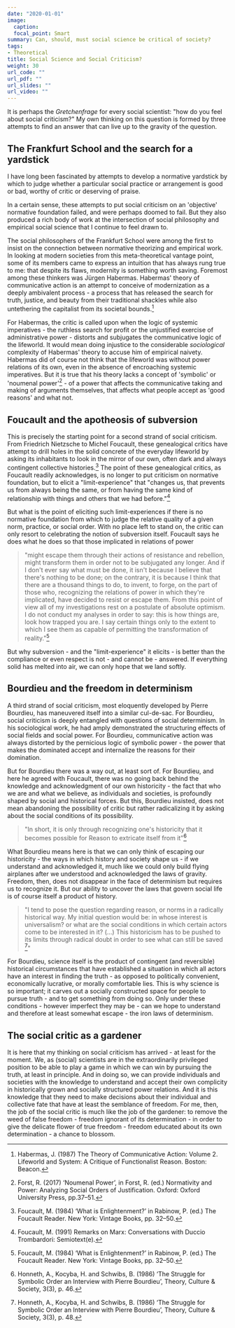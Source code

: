 ```yaml
---
date: "2020-01-01"
image:
  caption: 
  focal_point: Smart
summary: Can, should, must social science be critical of society?
tags:
- Theoretical
title: Social Science and Social Criticism?
weight: 30
url_code: ""
url_pdf: ""
url_slides: ""
url_video: ""
---
```



It is perhaps the *Gretchenfrage* for every social scientist: "how do you feel about social criticism?" My own thinking on this question is formed by three attempts to find an answer that can live up to the gravity of the question. 

## The Frankfurt School and the search for a yardstick

I have long been fascinated by attempts to develop a normative yardstick by which to judge whether a particular social practice or arrangement is good or bad, worthy of critic or deserving of praise. 

In a certain sense, these attempts to put social criticism on an 'objective' normative foundation failed, and were perhaps doomed to fail. But they also produced a rich body of work at the intersection of social philosophy and empirical social science that I continue to feel drawn to. 

The social philosophers of the Frankfurt School were among the first to insist on the connection between normative theorizing and empirical work. In looking at modern societies from this meta-theoretical vantage point, some of its members came to express an intuition that has always rung true to me: that despite its flaws, modernity is something worth saving. Foremost among these thinkers was Jürgen Habermas. Habermas' theory of communicative action is an attempt to conceive of modernization as a deeply ambivalent process - a process that has released the search for truth, justice, and beauty from their traditional shackles while also untethering the capitalist from its societal bounds.[^1]

For Habermas, the critic is called upon when the logic of systemic imperatives - the ruthless search for profit or the unjustified exercise of administrative power - distorts and subjugates the communicative logic of the lifeworld. It would mean doing injustice to the considerable *sociological* complexity of Habermas' theory to accuse him of empirical naivety. Habermas did of course not think that the lifeworld was without power relations of its own, even in the absence of encroaching systemic imperatives. But it is true that his theory lacks a concept of 'symbolic' or 'noumenal power'[^2] - of a power that affects the communicative taking and making of arguments themselves, that affects what people accept as 'good reasons' and what not.

## Foucault and the apotheosis of subversion

This is precisely the starting point for a second strand of social criticism. From Friedrich Nietzsche to Michel Foucault, these genealogical critics have attempt to drill holes in the solid concrete of the everyday lifeworld by asking its inhabitants to look in the mirror of our own, often dark and always contingent collective histories.[^3] The point of these genealogical critics, as Foucault readily acknowledges, is no longer to put criticism on normative foundation, but to elicit a "limit-experience" that "changes us, that prevents us from always being the same, or from having the same kind of relationship with things and others that we had before."[^4]

But what is the point of eliciting such limit-experiences if there is no normative foundation from which to judge the relative quality of a given norm, practice, or social order. With no place left to stand on, the critic can only resort to celebrating the notion of subversion itself. Foucault says he does what he does so that those implicated in relations of power

> "might escape them through their actions of resistance and rebellion, might transform them in order not to be subjugated any longer. And if I don't ever say what must be done, it isn't because I believe that there's nothing to be done; on the contrary, it is because I think that there are a thousand things to do, to invent, to forge, on the part of those who, recognizing the relations of power in which they're implicated, have decided to resist or escape them. From this point of view all of my investigations rest on a postulate of absolute optimism. I do not conduct my analyses in order to say: this is how things are, look how trapped you are. I say certain things only to the extent to which I see them as capable of permitting the transformation of reality."[^3]

But why subversion - and the "limit-experience" it elicits - is better than the compliance or even respect is not - and cannot be - answered. If everything solid has melted into air, we can only hope that we land softly.

## Bourdieu and the freedom in determinism

A third strand of social criticism, most eloquently developed by Pierre Bourdieu, has maneuvered itself into a similar cul-de-sac. For Bourdieu, social criticism is deeply entangled with questions of social determinism. In his sociological work, he had amply demonstrated the structuring effects of social fields and social power. For Bourdieu, communicative action was always distorted by the pernicious logic of symbolic power - the power that makes the dominated accept and internalize the reasons for their domination. 

But for Bourdieu there was a way out, at least sort of. For Bourdieu, and here he agreed with Foucault, there was no going back behind the knowledge and acknowledgment of our own historicity - the fact that who we are and what we believe, as individuals and societies, is profoundly shaped by social and historical forces. But this, Bourdieu insisted, does not mean abandoning the possibility of critic but rather radicalizing it by asking about the social conditions of its possibility.

> "In short, it is only through recognizing one's historicity that it becomes possible for Reason to extricate itself from it"[^5]

What Bourdieu means here is that we can only think of escaping our historicity - the ways in which history and society shape us - if we understand and acknowledged it, much like we could only build flying airplanes after we understood and acknowledged the laws of gravity. Freedom, then, does not disappear in the face of determinism but requires us to recognize it. But our ability to uncover the laws that govern social life is of course itself a product of history. 

> "I tend to pose the question regarding reason, or norms in a radically historical way. My initial question would be: in whose interest is universalism? or what are the social conditions in which certain actors come to be interested in it? (...) This historicism has to be pushed to its limits through radical doubt in order to see what can still be saved [^6]"

For Bourdieu, science itself is the product of contingent (and reversible) historical circumstances that have established a situation in which all actors have an interest in finding the truth - as opposed to politically convenient, economically lucrative, or morally comfortable lies. This is why science is so important; it carves out a socially constructed space for people to pursue truth - and to get something from doing so. Only under these conditions - however imperfect they may be - can we hope to understand and therefore at least somewhat escape - the iron laws of determinism. 

## The social critic as a gardener

It is here that my thinking on social criticism has arrived - at least for the moment. We, as (social) scientists are in the extraordinarily privileged position to be able to play a game in which we can win by pursuing the truth, at least in principle. And in doing so, we can provide individuals and societies with the knowledge to understand and accept their own complicity in historically grown and socially structured power relations. And it is this knowledge that they need to make decisions about their individual and collective fate that have at least the semblance of freedom. For me, then, the job of the social critic is much like the job of the gardener: to remove the weed of false freedom - freedom ignorant of its determination - in order to give the delicate flower of true freedom - freedom educated about its own determination - a chance to blossom.




[^1]: Habermas, J. (1987) The Theory of Communicative Action: Volume 2. Lifeworld and System: A Critique of Functionalist Reason. Boston: Beacon.
[^2]: Forst, R. (2017) ‘Noumenal Power’, in Forst, R. (ed.) Normativity and Power: Analyzing Social Orders of Justification. Oxford: Oxford University Press, pp.37–51.
[^3]: Foucault, M. (1984) ‘What is Enlightenment?’ in Rabinow, P. (ed.) The Foucault Reader. New York: Vintage Books, pp. 32–50.
[^4]: Foucault, M. (1991) Remarks on Marx: Conversations with Duccio Trombardori: Semiotext(e).
[^5]: Honneth, A., Kocyba, H. and Schwibs, B. (1986) ‘The Struggle for Symbolic Order an Interview with Pierre Bourdieu’, Theory, Culture & Society, 3(3), p. 46.
[^6]: Honneth, A., Kocyba, H. and Schwibs, B. (1986) ‘The Struggle for Symbolic Order an Interview with Pierre Bourdieu’, Theory, Culture & Society, 3(3), p. 48.